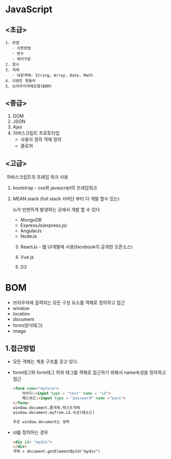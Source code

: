 # JavaScript

## <초급>

    1. 문법
       - 사용방법
       - 변수
       - 제어구문
    2. 함수
    3. 객체
       - 내장객체: String, Array, Date, Math
    4. 이벤트 핸들러
    5. 브라우저객체모델(BOM)

## <중급>

1. DOM
2. JSON
3. Ajax
4. 자바스크립트 프로토타입
   - 사용자 정의 객체 정의
   - 클로저

## <고급>

​	자바스크립트의 프레임 워크 사용

 1. bootstrap - css와 javascript의 프레임워크

 2. MEAN stack (full stack 서버단 부터 다 개발 할수 있는)

     io가 빈번하게 발생하는 곳에서 개발 할 수 있다

    - MongoDB
    - ExpressJs(express.js)
    - AngularJs
    - NodeJs

	3.  ReactJs - 웹 UI개발에 사용(facebook이 공개한 오픈소스)

	4.  Vue.js

	5.  D3



# BOM

- 브라우저에 출력되는 모든 구성 요소를 객체로 정의하고 접근
- window
- location
- document
- form(양식태그)
- image

## 1.접근방법

- 모든 객체는 계층 구조를 갖고 있다.
	
- form태그와 form태그 하위 태그를 객체로 접근하기 위해서 name속성을 정의하고 접근
	
	```html
	<form name="myform">
	    아이디:<input type = "text" name = "id">
	    패스워드:<input type = "password" name ="pass">
	</form>
	window.document.폼객체.텍스트객체
	window.document.myfrom.id.속성(메소드)
	
	주로 window.document는 생략
	```

- id를 정의하는 경우

  ```html
  <div id= "mydiv">
  </div>	
  객체 = document.getElementById("mydiv")
  ```

  